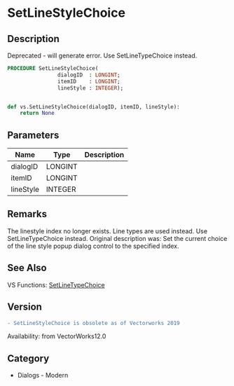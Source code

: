 # SetLineStyleChoice

## Description
Deprecated - will generate error. Use SetLineTypeChoice instead.

```pascal
PROCEDURE SetLineStyleChoice(
				dialogID  : LONGINT;
				itemID    : LONGINT;
				lineStyle : INTEGER);
```

```python

def vs.SetLineStyleChoice(dialogID, itemID, lineStyle):
    return None
```

## Parameters
|Name|Type|Description|
|---|---|---|
|dialogID|LONGINT||
|itemID|LONGINT||
|lineStyle|INTEGER||

## Remarks
The linestyle index no longer exists. Line types are used instead. Use SetLineTypeChoice instead. Original description was: Set the current choice of the line style popup dialog control to the specified index.

## See Also
VS Functions:
[SetLineTypeChoice](SetLineTypeChoice.md)

## Version
```diff
- SetLineStyleChoice is obsolete as of Vectorworks 2019
```

Availability: from VectorWorks12.0
## Category
* Dialogs - Modern

